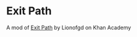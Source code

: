# Exit Path
A mod of [Exit Path](https://www.khanacademy.org/computer-programming/_/4551654830981120) by Lionofgd on Khan Academy

